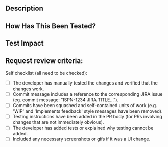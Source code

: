 <!--- If this is a non-code change, this template is not required; reference any issues or top-level descriptions as needed -->
<!--- All code change PRs should relate to an issue, reference it here; see example below -->
<!--- Closes: #123 -->

## Description
<!--- Describe your changes in detail; the what, the why, any findings, etc -->
<!--- Include any screenshots of changed UI; Include any gifs if it was a flow / UX change -->

## How Has This Been Tested?
<!--- Please mention to steps to reproduce to see changes. -->
<!--- Include details of your testing environment, and the tests you ran to -->
<!--- see how your change affects other areas of the code, etc. -->

## Test Impact
<!--- What tests have you done to covert implemented functionality -->
<!--- If tests are not applicable, explain why here -->

## Request review criteria:
<!--- This PR will be merged by any repository approver when it meets all the points in the checklist -->
<!--- Go over all the following points, and put an `x` in all the boxes that apply. -->

Self checklist (all need to be checked):
- [ ] The developer has manually tested the changes and verified that the changes work.
- [ ] Commit message includes a reference to the corresponding JIRA issue (eg. commit message: "ISPN-1234 JIRA TITLE...").
- [ ] Commits have been squashed and self-contained units of work (e.g. 'WIP' and 'Implements feedback' style messages have been removed).
- [ ] Testing instructions have been added in the PR body (for PRs involving changes that are not immediately obvious).
- [ ] The developer has added tests or explained why testing cannot be added.
- [ ] Included any necessary screenshots or gifs if it was a UI change.